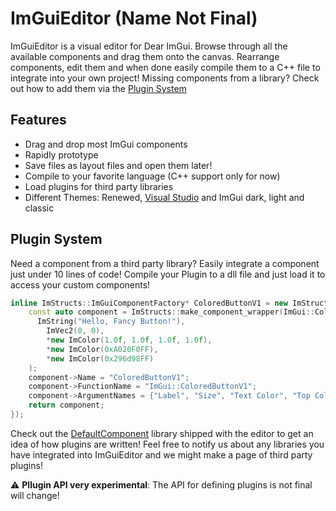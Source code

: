 # ImGuiEditor (Name Not Final)
ImGuiEditor is a visual editor for Dear ImGui. Browse through all the available components and drag them onto the canvas. Rearrange components, edit them and when done easily compile them to a C++ file to integrate into your own project! Missing components from a library? Check out how to add them via the [Plugin System](#plugin-system) 

## Features
- Drag and drop most ImGui components
- Rapidly prototype
- Save files as layout files and open them later!
- Compile to your favorite language (C++ support only for now)
- Load plugins for third party libraries
- Different Themes: Renewed, [Visual Studio](https://github.com/Patitotective/ImThemes) and ImGui dark, light and classic

## Plugin System
Need a component from a third party library? Easily integrate a component just under 10 lines of code! Compile your Plugin to a dll file and just load it to access your custom components! 
```cpp
inline ImStructs::ImGuiComponentFactory* ColoredButtonV1 = new ImStructs::ImGuiComponentFactory([](){
    const auto component = ImStructs::make_component_wrapper(ImGui::ColoredButtonV1, 
      ImString("Hello, Fancy Button!"), 
        ImVec2(0, 0), 
        *new ImColor(1.0f, 1.0f, 1.0f, 1.0f), 
        *new ImColor(0xA020F0FF), 
        *new ImColor(0x296d98FF)
    );
    component->Name = "ColoredButtonV1";
    component->FunctionName = "ImGui::ColoredButtonV1";
    component->ArgumentNames = {"Label", "Size", "Text Color", "Top Color", "Bottom Color"};
    return component;
});
```
Check out the [DefaultComponent](DefaultComponents/) library shipped with the editor to get an idea of how plugins are written! Feel free to notify us about any libraries you have integrated into ImGuiEditor and we might make a page of third party plugins!

:warning: **Pllugin API very experimental**: The API for defining plugins is not final will change!
